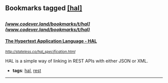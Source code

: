 ## Bookmarks tagged [[hal]](https://www.codever.land/search?q=[hal])

_<sup><sup>[www.codever.land/bookmarks/t/hal](www.codever.land/bookmarks/t/hal)</sup></sup>_
---
#### [  The Hypertext Application Language - HAL](http://stateless.co/hal_specification.html)
_<sup>http://stateless.co/hal_specification.html</sup>_

HAL is a simple way of linking in REST APIs with either JSON or XML.
* **tags**: [hal](../tagged/hal.md), [rest](../tagged/rest.md)
---

